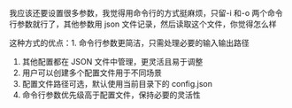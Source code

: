 我应该还要设置很多参数，我觉得用命令行的方式挺麻烦，只留-i 和-o 两个命令行参数就行了，其他参数用 json 文件记录，然后读取这个文件，你觉得怎么样

这种方式的优点：1. 命令行参数更简洁，只需处理必要的输入输出路径

1. 其他配置都在 JSON 文件中管理，更灵活且易于调整
2. 用户可以创建多个配置文件用于不同场景
3. 配置文件路径可选，默认使用当前目录下的 config.json
4. 命令行参数优先级高于配置文件，保持必要的灵活性
